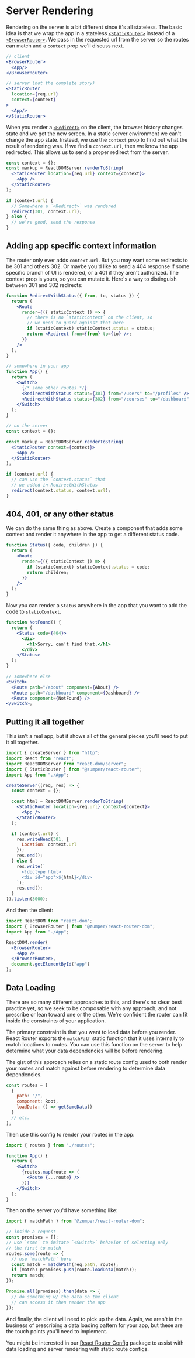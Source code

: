 # Server Rendering

Rendering on the server is a bit different since it's all stateless. The basic idea is that we wrap the app in a stateless [`<StaticRouter>`][staticrouter] instead of a [`<BrowserRouter>`][browserrouter]. We pass in the requested url from the server so the routes can match and a `context` prop we'll discuss next.

```jsx
// client
<BrowserRouter>
  <App/>
</BrowserRouter>

// server (not the complete story)
<StaticRouter
  location={req.url}
  context={context}
>
  <App/>
</StaticRouter>
```

When you render a [`<Redirect>`][redirect] on the client, the browser history changes state and we get the new screen. In a static server environment we can't change the app state. Instead, we use the `context` prop to find out what the result of rendering was. If we find a `context.url`, then we know the app redirected. This allows us to send a proper redirect from the server.

```jsx
const context = {};
const markup = ReactDOMServer.renderToString(
  <StaticRouter location={req.url} context={context}>
    <App />
  </StaticRouter>
);

if (context.url) {
  // Somewhere a `<Redirect>` was rendered
  redirect(301, context.url);
} else {
  // we're good, send the response
}
```

## Adding app specific context information

The router only ever adds `context.url`. But you may want some redirects to be 301 and others 302. Or maybe you'd like to send a 404 response if some specific branch of UI is rendered, or a 401 if they aren't authorized. The context prop is yours, so you can mutate it. Here's a way to distinguish between 301 and 302 redirects:

```jsx
function RedirectWithStatus({ from, to, status }) {
  return (
    <Route
      render={({ staticContext }) => {
        // there is no `staticContext` on the client, so
        // we need to guard against that here
        if (staticContext) staticContext.status = status;
        return <Redirect from={from} to={to} />;
      }}
    />
  );
}

// somewhere in your app
function App() {
  return (
    <Switch>
      {/* some other routes */}
      <RedirectWithStatus status={301} from="/users" to="/profiles" />
      <RedirectWithStatus status={302} from="/courses" to="/dashboard" />
    </Switch>
  );
}

// on the server
const context = {};

const markup = ReactDOMServer.renderToString(
  <StaticRouter context={context}>
    <App />
  </StaticRouter>
);

if (context.url) {
  // can use the `context.status` that
  // we added in RedirectWithStatus
  redirect(context.status, context.url);
}
```

## 404, 401, or any other status

We can do the same thing as above. Create a component that adds some context and render it anywhere in the app to get a different status code.

```jsx
function Status({ code, children }) {
  return (
    <Route
      render={({ staticContext }) => {
        if (staticContext) staticContext.status = code;
        return children;
      }}
    />
  );
}
```

Now you can render a `Status` anywhere in the app that you want to add the code to `staticContext`.

```jsx
function NotFound() {
  return (
    <Status code={404}>
      <div>
        <h1>Sorry, can’t find that.</h1>
      </div>
    </Status>
  );
}

// somewhere else
<Switch>
  <Route path="/about" component={About} />
  <Route path="/dashboard" component={Dashboard} />
  <Route component={NotFound} />
</Switch>;
```

## Putting it all together

This isn't a real app, but it shows all of the general pieces you'll
need to put it all together.

```jsx
import { createServer } from "http";
import React from "react";
import ReactDOMServer from "react-dom/server";
import { StaticRouter } from "@zumper/react-router";
import App from "./App";

createServer((req, res) => {
  const context = {};

  const html = ReactDOMServer.renderToString(
    <StaticRouter location={req.url} context={context}>
      <App />
    </StaticRouter>
  );

  if (context.url) {
    res.writeHead(301, {
      Location: context.url
    });
    res.end();
  } else {
    res.write(`
      <!doctype html>
      <div id="app">${html}</div>
    `);
    res.end();
  }
}).listen(3000);
```

And then the client:

```jsx
import ReactDOM from "react-dom";
import { BrowserRouter } from "@zumper/react-router-dom";
import App from "./App";

ReactDOM.render(
  <BrowserRouter>
    <App />
  </BrowserRouter>,
  document.getElementById("app")
);
```

## Data Loading

There are so many different approaches to this, and there's no clear best practice yet, so we seek to be composable with any approach, and not prescribe or lean toward one or the other. We're confident the router can fit inside the constraints of your application.

The primary constraint is that you want to load data before you render. React Router exports the `matchPath` static function that it uses internally to match locations to routes. You can use this function on the server to help determine what your data dependencies will be before rendering.

The gist of this approach relies on a static route config used to both render your routes and match against before rendering to determine data dependencies.

```js
const routes = [
  {
    path: "/",
    component: Root,
    loadData: () => getSomeData()
  }
  // etc.
];
```

Then use this config to render your routes in the app:

```jsx
import { routes } from "./routes";

function App() {
  return (
    <Switch>
      {routes.map(route => (
        <Route {...route} />
      ))}
    </Switch>
  );
}
```

Then on the server you'd have something like:

```js
import { matchPath } from "@zumper/react-router-dom";

// inside a request
const promises = [];
// use `some` to imitate `<Switch>` behavior of selecting only
// the first to match
routes.some(route => {
  // use `matchPath` here
  const match = matchPath(req.path, route);
  if (match) promises.push(route.loadData(match));
  return match;
});

Promise.all(promises).then(data => {
  // do something w/ the data so the client
  // can access it then render the app
});
```

And finally, the client will need to pick up the data. Again, we aren't in the business of prescribing a data loading pattern for your app, but these are the touch points you'll need to implement.

You might be interested in our [React Router Config][rrc] package to assist with data loading and server rendering with static route configs.

[staticrouter]: ../api/StaticRouter.md
[browserrouter]: ../api/BrowserRouter.md
[redirect]: ../api/Redirect.md
[rrc]: https://github.com/ReactTraining/react-router/tree/master/packages/react-router-config
